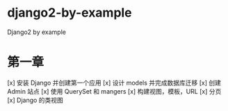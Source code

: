 # django2-by-example
Django2 by example

# 第一章
[x] 安装 Django 并创建第一个应用
[x] 设计 models 并完成数据库迁移
[x] 创建 Admin 站点
[x] 使用 QuerySet 和 mangers
[x] 构建视图，模板，URL
[x] 分页
[x] Django 的类视图